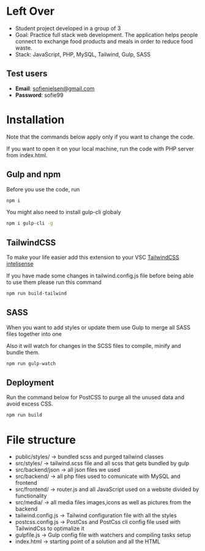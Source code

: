 # Left Over

- Student project developed in a group of 3
- Goal: Practice full stack web development. The application helps people connect to exchange food products and meals in order to reduce food waste.
- Stack: JavaScript, PHP, MySQL, Tailwind, Gulp, SASS

## Test users

- **Email**: sofienielsen@gmail.com
- **Password**: sofie99

# Installation

Note that the commands below apply only if you want to change the code.

If you want to open it on your local machine, run the code with PHP server from index.html.

## Gulp and npm

Before you use the code, run

```bash
npm i
```

You might also need to install gulp-cli globaly

```bash
npm i gulp-cli -g
```

## TailwindCSS

To make your life easier add this extension to your VSC [TailwindCSS intelisense](https://marketplace.visualstudio.com/items?itemName=bradlc.vscode-tailwindcss)

If you have made some changes in tailwind.config.js file before being able to use them please run this command

```bash
npm run build-tailwind
```

## SASS

When you want to add styles or update them use Gulp to merge all SASS files together into one

Also it will watch for changes in the SCSS files to compile, minify and bundle them.

```bash
npm run gulp-watch
```

## Deployment

Run the command below for PostCSS to purge all the unused data and avoid excess CSS.

```bash
npm run build
```

# File structure

- public/styles/ -> bundled scss and purged tailwind classes
- src/styles/ -> tailwind.scss file and all scss that gets bundled by gulp
- src/backend/json -> all json files we used
- src/backend/ -> all php files used to comunicate with MySQL and frontend
- src/frontend/ -> router.js and all JavaScript used on a website divided by functionality
- src/media/ -> all media files images,icons as well as pictures from the backend
- tailwind.config.js -> Tailwind configuration file with all the styles
- postcss.config.js -> PostCss and PostCss cli config file used with TailwindCss to optimalize it
- gulpfile.js -> Gulp config file with watchers and compiling tasks setup
- index.html -> starting point of a solution and all the HTML

